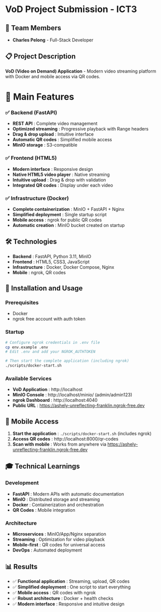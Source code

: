 # VoD Project Submission - ICT3

## 👥 Team Members
- **Charles Pelong** - Full-Stack Developer

## 📋 Project Description

**VoD (Video on Demand) Application** - Modern video streaming platform with Docker and mobile access via QR codes.

# 🎯 Main Features

### ✅ Backend (FastAPI)
- **REST API** : Complete video management
- **Optimized streaming** : Progressive playback with Range headers
- **Drag & drop upload** : Intuitive interface
- **Automatic QR codes** : Simplified mobile access
- **MinIO storage** : S3-compatible

### ✅ Frontend (HTML5)
- **Modern interface** : Responsive design
- **Native HTML5 video player** : Native streaming
- **Intuitive upload** : Drag & drop with validation
- **Integrated QR codes** : Display under each video

### ✅ Infrastructure (Docker)
- **Complete containerization** : MinIO + FastAPI + Nginx
- **Simplified deployment** : Single startup script
- **Mobile access** : ngrok for public QR codes
- **Automatic creation** : MinIO bucket created on startup

## 🛠️ Technologies

- **Backend** : FastAPI, Python 3.11, MinIO
- **Frontend** : HTML5, CSS3, JavaScript
- **Infrastructure** : Docker, Docker Compose, Nginx
- **Mobile** : ngrok, QR codes

## 🚀 Installation and Usage

### Prerequisites
- Docker
- ngrok free account with auth token

### Startup
```bash
# Configure ngrok credentials in .env file
cp env.example .env
# Edit .env and add your NGROK_AUTHTOKEN

# Then start the complete application (including ngrok)
./scripts/docker-start.sh
```

### Available Services
- **VoD Application** : http://localhost
- **MinIO Console** : http://localhost/minio/ (admin/admin123)
- **ngrok Dashboard** : http://localhost:4040
- **Public URL** : https://ashely-unreflecting-franklin.ngrok-free.dev

## 📱 Mobile Access

1. **Start the application** : `./scripts/docker-start.sh` (includes ngrok)
2. **Access QR codes** : http://localhost:8000/qr-codes
3. **Scan with mobile** : Works from anywhere via https://ashely-unreflecting-franklin.ngrok-free.dev

## 🎓 Technical Learnings

### Development
- **FastAPI** : Modern APIs with automatic documentation
- **MinIO** : Distributed storage and streaming
- **Docker** : Containerization and orchestration
- **QR Codes** : Mobile integration

### Architecture
- **Microservices** : MinIO/App/Nginx separation
- **Streaming** : Optimization for video playback
- **Mobile-first** : QR codes for universal access
- **DevOps** : Automated deployment

## 📊 Results

- ✅ **Functional application** : Streaming, upload, QR codes
- ✅ **Simplified deployment** : One script to start everything
- ✅ **Mobile access** : QR codes with ngrok
- ✅ **Robust architecture** : Docker + health checks
- ✅ **Modern interface** : Responsive and intuitive design

